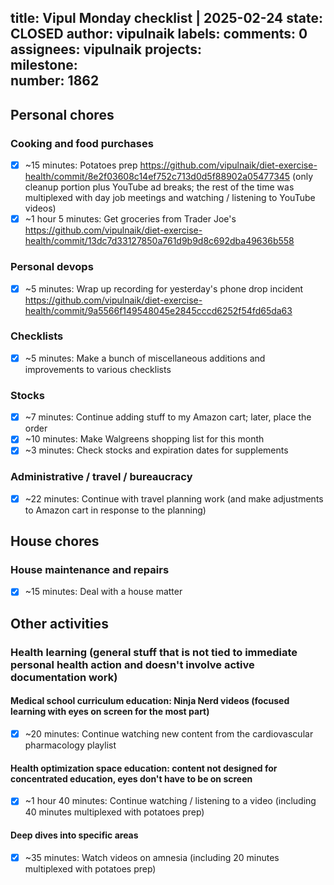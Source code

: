 title:	Vipul Monday checklist | 2025-02-24
state:	CLOSED
author:	vipulnaik
labels:	
comments:	0
assignees:	vipulnaik
projects:	
milestone:	
number:	1862
--
## Personal chores

### Cooking and food purchases

- [x] ~15 minutes: Potatoes prep https://github.com/vipulnaik/diet-exercise-health/commit/8e2f03608c14ef752c713d0d5f88902a05477345 (only cleanup portion plus YouTube ad breaks; the rest of the time was multiplexed with day job meetings and watching / listening to YouTube videos)
- [x] ~1 hour 5 minutes: Get groceries from Trader Joe's https://github.com/vipulnaik/diet-exercise-health/commit/13dc7d33127850a761d9b9d8c692dba49636b558

### Personal devops

- [x] ~5 minutes: Wrap up recording for yesterday's phone drop incident https://github.com/vipulnaik/diet-exercise-health/commit/9a5566f149548045e2845cccd6252f54fd65da63

### Checklists

- [x] ~5 minutes: Make a bunch of miscellaneous additions and improvements to various checklists

### Stocks

- [x] ~7 minutes: Continue adding stuff to my Amazon cart; later, place the order
- [x] ~10 minutes: Make Walgreens shopping list for this month
- [x] ~3 minutes: Check stocks and expiration dates for supplements

### Administrative / travel / bureaucracy

- [x] ~22 minutes: Continue with travel planning work (and make adjustments to Amazon cart in response to the planning)

## House chores

### House maintenance and repairs

- [x] ~15 minutes: Deal with a house matter

## Other activities

### Health learning (general stuff that is not tied to immediate personal health action and doesn't involve active documentation work)

#### Medical school curriculum education: Ninja Nerd videos (focused learning with eyes on screen for the most part)

- [x] ~20 minutes: Continue watching new content from the cardiovascular pharmacology playlist

#### Health optimization space education: content not designed for concentrated education, eyes don't have to be on screen

- [x] ~1 hour 40 minutes: Continue watching / listening to a video (including 40 minutes multiplexed with potatoes prep)

#### Deep dives into specific areas

- [x] ~35 minutes: Watch videos on amnesia (including 20 minutes multiplexed with potatoes prep)
